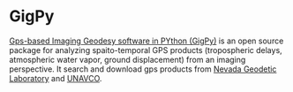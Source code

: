 # GigPy
[Gps-based Imaging Geodesy software in PYthon (GigPy)](https://github.com/ymcmrs/GigPy) is an open source package for analyzing spaito-temporal GPS products (tropospheric delays, atmospheric water vapor, ground displacement) from an imaging perspective. It search and download gps products from [Nevada Geodetic Laboratory](http://geodesy.unr.edu/) and [UNAVCO](https://www.unavco.org/).   
